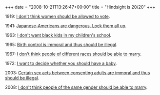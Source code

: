 +++
date = "2008-10-21T13:26:47+00:00"
title = "Hindsight is 20/20"
+++

1919: [I don't think women should be allowed to
vote](http://en.wikipedia.org/wiki/Nineteenth_Amendment_to_the_United_States_Constitution).

1941: [Japanese-Americans are dangerous. Lock them all
up](http://en.wikipedia.org/wiki/Japanese_American_internment).

1963: [I don't want black kids in my children's
school](http://en.wikipedia.org/wiki/Foster_Auditorium).

1965: [Birth control is immoral and thus should be
illegal](http://en.wikipedia.org/wiki/Griswold_v._Connecticut).

1967: [I don't think people of different races should be able to
marry](http://en.wikipedia.org/wiki/Loving_v._Virginia).

1972: [I want to decide whether you should have a
baby](http://en.wikipedia.org/wiki/Roe_v._Wade).

2003: [Certain sex acts between consenting adults are immoral and thus should
be illegal](http://en.wikipedia.org/wiki/Lawrence_v._Texas).

2008: [I don't think people of the same gender should be able to
marry](http://www.noonprop8.com/).

